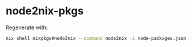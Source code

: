 # node2nix-pkgs

Regenerate with:

```bash
nix shell nixpkgs#node2nix --command node2nix -i node-packages.json
```